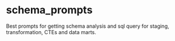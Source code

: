 # schema_prompts
Best prompts for getting schema analysis and sql query for staging, transformation, CTEs and data marts.
